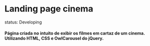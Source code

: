# Landing page cinema

status: Developing

#### Página criada no intuito de exibir os filmes em cartaz de um cinema. Utilizando HTML, CSS e OwlCarousel do jQuery. 